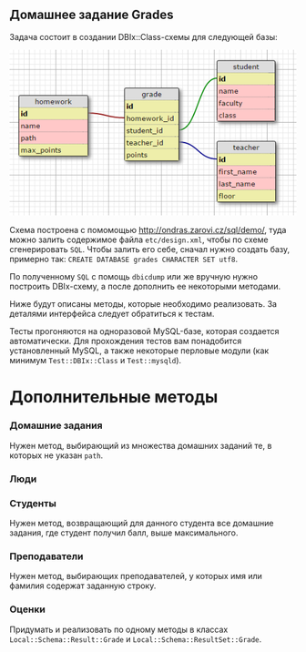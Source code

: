 Домашнее задание Grades
-----------------------

Задача состоит в создании DBIx::Class-схемы для следующей базы:

![schema](etc/design.png)

Схема построена с помомощью http://ondras.zarovi.cz/sql/demo/, туда можно залить содержимое файла `etc/design.xml`, чтобы по схеме сгенерировать `SQL`. Чтобы залить его себе, сначал нужно создать базу, примерно так: `CREATE DATABASE grades CHARACTER SET utf8`.

По полученному `SQL` с помощь `dbicdump` или же вручную нужно построить DBIx-схему, а после дополнить ее некоторыми методами.

Ниже будут описаны методы, которые необходимо реализовать. За деталями интерфейса следует обратиться к тестам.

Тесты прогоняются на одноразовой MySQL-базе, которая создается автоматически. Для прохождения тестов вам понадобится установленный MySQL, а также некоторые перловые модули (как минимум `Test::DBIx::Class` и `Test::mysqld`).

Дополнительные методы
=====================

### Домашние задания

Нужен метод, выбирающий из множества домашних заданий те, в которых не указан `path`.

### Люди



### Студенты

Нужен метод, возвращающий для данного студента все домашние задания, где студент получил балл, выше максимального.

### Преподаватели

Нужен метод, выбирающих преподавателей, у которых имя или фамилия содержат заданную строку.

### Оценки

Придумать и реализовать по одному методы в классах `Local::Schema::Result::Grade` и `Local::Schema::ResultSet::Grade`.
